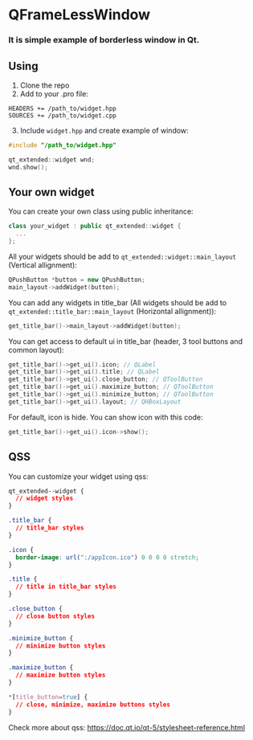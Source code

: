 # QFrameLessWindow

### It is simple example of borderless window in Qt.

## Using

1) Clone the repo
2) Add to your .pro file:
```
HEADERS += /path_to/widget.hpp
SOURCES += /path_to/widget.cpp
```
3) Include `widget.hpp` and create example of window:
```c++
#include "/path_to/widget.hpp"

qt_extended::widget wnd;
wnd.show();
```

## Your own widget

You can create your own class using public inheritance:

```c++
class your_widget : public qt_extended::widget {
  ...
};
```

All your widgets should be add to `qt_extended::widget::main_layout` (Vertical allignment):

```c++
QPushButton *button = new QPushButton;
main_layout->addWidget(button);
```

You can add any widgets in title_bar (All widgets should be add to `qt_extended::title_bar::main_layout` (Horizontal allignment)):

```c++
get_title_bar()->main_layout->addWidget(button);
```

You can get access to default ui in title_bar (header, 3 tool buttons and common layout):

```c++
get_title_bar()->get_ui().icon; // QLabel
get_title_bar()->get_ui().title; // QLabel
get_title_bar()->get_ui().close_button; // QToolButton
get_title_bar()->get_ui().maximize_button; // QToolButton
get_title_bar()->get_ui().minimize_button; // QToolButton
get_title_bar()->get_ui().layout; // QHBoxLayout
```

For default, icon is hide. You can show icon with this code:

```c++
get_title_bar()->get_ui().icon->show();
```

## QSS

You can customize your widget using qss:

```css
qt_extended--widget {
  // widget styles
}

.title_bar {
  // title_bar styles
}

.icon {
  border-image: url(":/appIcon.ico") 0 0 0 0 stretch;
}

.title {
  // title in title_bar styles
}

.close_button {
  // close button styles
}

.minimize_button {
  // minimize button styles
}

.maximize_button {
  // maximize button styles
}

*[title_button=true] {
  // close, minimize, maximize buttons styles
}
```

Check more about qss: https://doc.qt.io/qt-5/stylesheet-reference.html